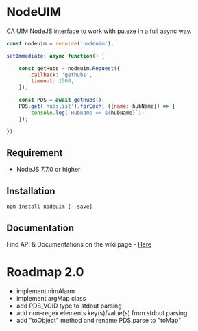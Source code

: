 # NodeUIM

CA UIM NodeJS interface to work with pu.exe in a full async way.

```js
const nodeuim = require('nodeuim');

setImmediate( async function() {

    const getHubs = nodeuim.Request({
        callback: 'gethubs',
        timeout: 1500, 
    });

    const PDS = await getHubs();
    PDS.get('hubslist').forEach( ({name: hubName}) => {
        console.log(`Hubname => ${hubName}`);
    }); 

});
```

## Requirement 

- NodeJS 7.7.0 or higher

## Installation 

```
npm install nodeuim [--save]
```

## Documentation 

Find API & Documentations on the wiki page - [Here](https://github.com/fraxken/NodeUIM/wiki)

# Roadmap 2.0

- implement nimAlarm
- implement argMap class
- add PDS_VOID type to stdout parsing 
- add non-regex elements key(s)/value(s) from stdout parsing.
- add "toObject" method and rename PDS.parse to "toMap"

